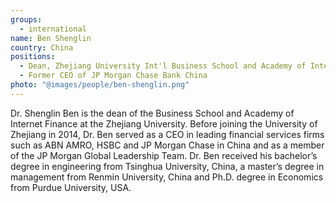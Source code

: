 ```yaml
---
groups:
  - international
name: Ben Shenglin
country: China
positions:
  - Dean, Zhejiang University Int'l Business School and Academy of Internet Finance
  - Former CEO of JP Morgan Chase Bank China
photo: "@images/people/ben-shenglin.png"
---
```


Dr. Shenglin Ben is the dean of the Business School and Academy of Internet Finance at the Zhejiang University. Before joining the University of Zhejiang in 2014, Dr. Ben served as a CEO in leading financial services firms such as ABN AMRO, HSBC and JP Morgan Chase in China and as a member of the JP Morgan Global Leadership Team. Dr. Ben received his bachelor’s degree in engineering from Tsinghua University, China, a master’s degree in management from Renmin University, China and Ph.D. degree in Economics from Purdue University, USA.
